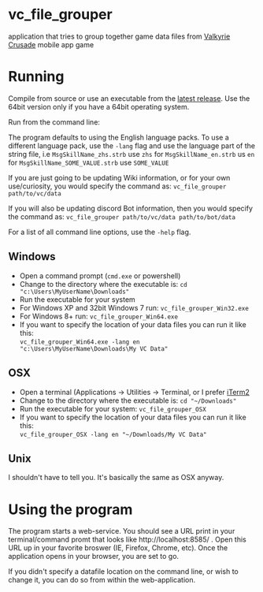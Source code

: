 # vc_file_grouper
application that tries to group together game data files from [Valkyrie Crusade](http://mynet.co.jp/service/valkyrie.html) mobile app game

# Running

Compile from source or use an executable from the [latest release](https://github.com/kushieda-minori/vc_file_grouper/releases/latest). Use the 64bit version only if you have a 64bit operating system.

Run from the command line:

The program defaults to using the English language packs. To use a different language pack, use the `-lang` flag and use the language part of the string file, i.e `MsgSkillName_zhs.strb` use `zhs` for `MsgSkillName_en.strb` us `en` for `MsgSkillName_SOME_VALUE.strb` use `SOME_VALUE`

If you are just going to be updating Wiki information, or for your own use/curiosity, you would specify the command as: `vc_file_grouper path/to/vc/data`

If you will also be updating discord Bot information, then you would specify the command as: `vc_file_grouper path/to/vc/data path/to/bot/data`

For a list of all command line options, use the `-help` flag.

## Windows

* Open a command prompt (```cmd.exe``` or powershell)
* Change to the directory where the executable is: ```cd "c:\Users\MyUserName\Downloads"```
* Run the executable for your system
 * For Windows XP and 32bit Windows 7 run: ```vc_file_grouper_Win32.exe```
 * For Windows 8+ run: ```vc_file_grouper_Win64.exe```
* If you want to specify the location of your data files you can run it like this:<br />
 ```vc_file_grouper_Win64.exe -lang en "c:\Users\MyUserName\Downloads\My VC Data"```

## OSX

* Open a terminal (Applications -> Utilities -> Terminal, or I prefer [iTerm2](https://www.iterm2.com/)
* Change to the directory where the executable is: ```cd "~/Downloads"```
* Run the executable for your system: ```vc_file_grouper_OSX```
* If you want to specify the location of your data files you can run it like this:<br />
 ```vc_file_grouper_OSX -lang en "~/Downloads/My VC Data"```

## Unix
I shouldn't have to tell you. It's basically the same as OSX anyway.

# Using the program
The program starts a web-service. You should see a URL print in your terminal/command promt that looks like http://localhost:8585/ . Open this URL up in your favorite broswer (IE, Firefox, Chrome, etc). Once the application opens in your browser, you are set to go.

If you didn't specify a datafile location on the command line, or wish to change it, you can do so from within the web-application.
